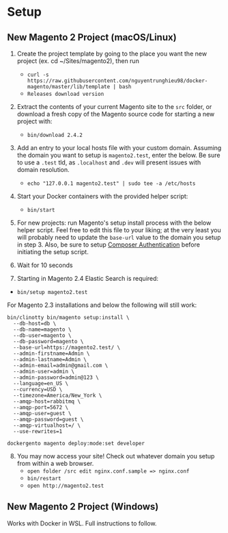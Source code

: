 # Setup

## New Magento 2 Project (macOS/Linux)

1. Create the project template by going to the place you want the new project (ex. cd ~/Sites/magento2), then run
	- `curl -s https://raw.githubusercontent.com/nguyentrunghieu98/docker-magento/master/lib/template | bash`
	- `Releases download version`

2. Extract the contents of your current Magento site to the `src` folder, or download a fresh copy of the Magento source code for starting a new project with:
    - `bin/download 2.4.2`

3. Add an entry to your local hosts file with your custom domain. Assuming the domain you want to setup is `magento2.test`, enter the below. Be sure to use a `.test` tld, as `.localhost` and `.dev` will present issues with domain resolution.
    - `echo "127.0.0.1 magento2.test" | sudo tee -a /etc/hosts`

4. Start your Docker containers with the provided helper script:
    - `bin/start`

5. For new projects: run Magento's setup install process with the below helper script. Feel free to edit this file to your liking; at the very least you will probably need to update the `base-url` value to the domain you setup in step 3. Also, be sure to setup [Composer Authentication](https://github.com/markshust/docker-magento#composer-authentication) before initiating the setup script.

6. Wait for 10 seconds

7. Starting in Magento 2.4 Elastic Search is required:
  - `bin/setup magento2.test` 

For Magento 2.3 installations and below the following will still work:
```
bin/clinotty bin/magento setup:install \
  --db-host=db \
  --db-name=magento \
  --db-user=magento \
  --db-password=magento \
  --base-url=https://magento2.test/ \
  --admin-firstname=Admin \
  --admin-lastname=Admin \
  --admin-email=admin@gmail.com \
  --admin-user=admin \
  --admin-password=admin@123 \
  --language=en_US \
  --currency=USD \
  --timezone=America/New_York \
  --amqp-host=rabbitmq \
  --amqp-port=5672 \
  --amqp-user=guest \
  --amqp-password=guest \
  --amqp-virtualhost=/ \
  --use-rewrites=1
```

```
dockergento magento deploy:mode:set developer
```

8. You may now access your site! Check out whatever domain you setup from within a web browser.
    - `open folder /src edit nginx.conf.sample => nginx.conf`
    - `bin/restart`
    - `open http://magento2.test`

## New Magento 2 Project (Windows)

Works with Docker in WSL. Full instructions to follow.
